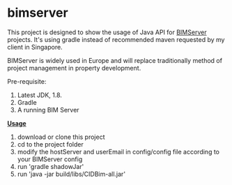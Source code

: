 # bimserver
This project is designed to show the usage of Java API for <a href="bimserver.org">BIMServer</a> projects.
It's using gradle instead of recommended maven requested by my client in Singapore.

BIMServer is widely used in Europe and will replace traditionally method of project management in property development.

Pre-requisite:
1) Latest JDK, 1.8.
2) Gradle
3) A running BIM Server

<b><u>Usage</u></b>
1) download or clone this project
2) cd to the project folder
3) modify the hostServer and userEmail in config/config file according to your BIMServer config
4) run 'gradle shadowJar'
5) run 'java -jar build/libs/CIDBim-all.jar'

